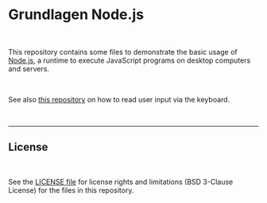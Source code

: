 # Grundlagen Node.js #

<br>

This repository contains some files to demonstrate the basic usage of [Node.js](https://nodejs.org),
a runtime to execute JavaScript programs on desktop computers and servers.

<br>

See also [this repository](https://github.com/MDecker-MobileComputing/Nodejs_Tastatureingabe) on how to read user input via the keyboard.

<br>

----

## License ##

<br>

See the [LICENSE file](LICENSE.md) for license rights and limitations (BSD 3-Clause License)
for the files in this repository.

<br>
